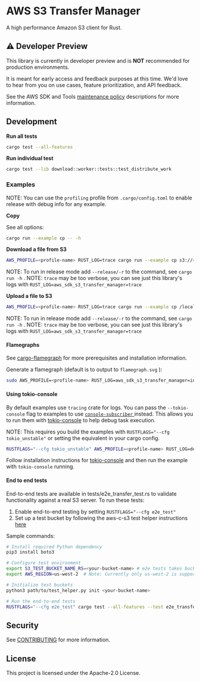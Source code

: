 # AWS S3 Transfer Manager

A high performance Amazon S3 client for Rust.

## :warning: Developer Preview

This library is currently in developer preview and is **NOT** recommended for production environments.

It is meant for early access and feedback purposes at this time. We'd love to hear from you on use cases, feature prioritization, and API feedback.

See the AWS SDK and Tools [maintenance policy](https://docs.aws.amazon.com/sdkref/latest/guide/maint-policy.html#version-life-cycle)
descriptions for more information.

## Development

**Run all tests**

```sh
cargo test --all-features
```

**Run individual test**

```sh
cargo test --lib download::worker::tests::test_distribute_work
```

### Examples

NOTE: You can use the `profiling` profile from `.cargo/config.toml` to enable release with debug info for any example.

**Copy**

See all options:

```sh
cargo run --example cp -- -h
```

**Download a file from S3**

```sh
AWS_PROFILE=<profile-name> RUST_LOG=trace cargo run --example cp s3://<my-bucket>/<my-key> /local/path/<filename>
```

NOTE: To run in release mode add `--release/-r` to the command, see `cargo run -h` .
NOTE: `trace` may be too verbose, you can see just this library's logs with `RUST_LOG=aws_sdk_s3_transfer_manager=trace`

**Upload a file to S3**

```sh
AWS_PROFILE=<profile-name> RUST_LOG=trace cargo run --example cp /local/path/<filename> s3://<my-bucket>/<my-key>
```

NOTE: To run in release mode add `--release/-r` to the command, see `cargo run -h` .
NOTE: `trace` may be too verbose, you can see just this library's logs with `RUST_LOG=aws_sdk_s3_transfer_manager=trace`

#### Flamegraphs

See [cargo-flamegraph](https://github.com/flamegraph-rs/flamegraph) for more prerequisites and installation information.

Generate a flamegraph (default is to output to `flamegraph.svg` ):

```sh
sudo AWS_PROFILE=<profile-name> RUST_LOG=aws_sdk_s3_transfer_manager=info cargo flamegraph --profile profiling --example cp -- s3://test-sdk-rust-aaron/mb-128.dat /tmp/mb-128.dat
```

#### Using tokio-console

By default examples use `tracing` crate for logs. You can pass the `--tokio-console` flag to examples to
use [ `console-subscriber` ](https://crates.io/crates/console-subscriber) instead. This allows you to run them with
[tokio-console](https://github.com/tokio-rs/console) to help debug task execution.

NOTE: This requires you build the examples with `RUSTFLAGS="--cfg tokio_unstable"` or setting the equivalent in
your cargo config.

```sh
RUSTFLAGS="--cfg tokio_unstable" AWS_PROFILE=<profile-name> RUST_LOG=debug cargo run --example cp --tokio-console ...
```

Follow installation instructions for [tokio-console](https://github.com/tokio-rs/console) and then run the
example with `tokio-console` running.

#### End to end tests

End-to-end tests are available in tests/e2e_transfer_test.rs to validate functionality against a real S3 server.
To run these tests:

1. Enable end-to-end testing by setting `RUSTFLAGS="--cfg e2e_test"`
2. Set up a test bucket by following the aws-c-s3 test helper instructions [here](https://github.com/awslabs/aws-c-s3/blob/main/tests/test_helper/README.md)

Sample commands:

```sh
# Install required Python dependency
pip3 install boto3

# Configure test environment
export S3_TEST_BUCKET_NAME_RS=<your-bucket-name> # e2e tests takes bucket name from environment variable
export AWS_REGION=us-west-2  # Note: Currently only us-west-2 is supported

# Initialize test buckets
python3 path/to/test_helper.py init <your-bucket-name>

# Run the end-to-end tests
RUSTFLAGS="--cfg e2e_test" cargo test --all-features --test e2e_transfer_test
```

## Security

See [CONTRIBUTING](CONTRIBUTING.md#security-issue-notifications) for more information.

## License

This project is licensed under the Apache-2.0 License.
